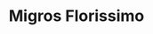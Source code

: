 ---
title: "Migros Florissimo"
url: /zuerich/migros-florissimo-schaffhauserstrasse/
shop: Blumen
---